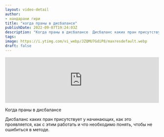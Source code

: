 ```yaml
---
layout: video-detail
author:
- нандарани гири
title: "когда праны в дисбалансе"
publishDate: 2022-09-07T19:24:03Z
description: "Когда праны в дисбалансе  Дисбаланс каких пран присутствует у начинающих, как это проявляется, как с этим работать и что необходимо понять, чтобы не ошибиться в методе."
tags: 
image: https://i.ytimg.com/vi_webp/JZQMU7GdiP8/maxresdefault.webp
draft: false
---
```


<iframe width="100%" src="https://www.youtube.com/embed/JZQMU7GdiP8" frameborder="0" allowfullscreen=""></iframe> 

 Когда праны в дисбалансе

 Дисбаланс каких пран присутствует у начинающих, как это проявляется, как с этим работать и что необходимо понять, чтобы не ошибиться в методе.   

 